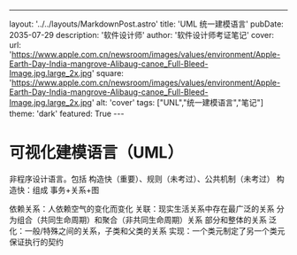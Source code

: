 ---
layout: '../../layouts/MarkdownPost.astro'
title: 'UML 统一建模语言'
pubDate: 2035-07-29
description: '软件设计师'
author: '软件设计师考证笔记'
cover:
    url: 'https://www.apple.com.cn/newsroom/images/values/environment/Apple-Earth-Day-India-mangrove-Alibaug-canoe_Full-Bleed-Image.jpg.large_2x.jpg'
    square: 'https://www.apple.com.cn/newsroom/images/values/environment/Apple-Earth-Day-India-mangrove-Alibaug-canoe_Full-Bleed-Image.jpg.large_2x.jpg'
    alt: 'cover'
tags: ["UNL","统一建模语言","笔记"]
theme: 'dark'
featured: True
---　

# 可视化建模语言（UML）
非程序设计语言。包括 构造快（重要）、规则（未考过）、公共机制（未考过）
构造快：组成 事务+关系+图

依赖关系：人依赖空气的变化而变化
关联：现实生活关系中存在最广泛的关系  分为组合（共同生命周期）和聚合（非共同生命周期）关系 部分和整体的关系
泛化：一般/特殊之间的关系，子类和父类的关系
实现：一个类元制定了另一个类元保证执行的契约

 